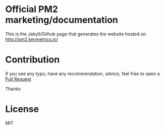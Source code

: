 
# Official PM2 marketing/documentation

This is the Jekyll/Github page that generates the website hosted on http://pm2.keymetrics.io/

# Contribution

If you see any typo, have any recommendation, advice, feel free to open a [Pull Request](https://github.com/pm2-hive/pm2-hive.github.io/pulls)

Thanks

# License

MIT
